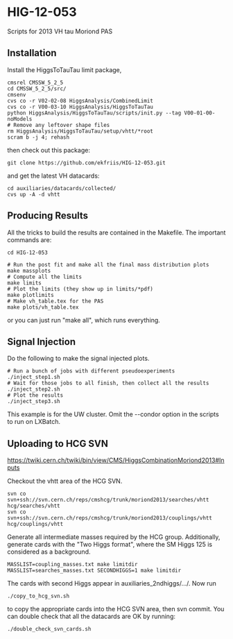 HIG-12-053
==========

Scripts for 2013 VH tau Moriond PAS

Installation
------------

Install the HiggsToTauTau limit package,


```shell
cmsrel CMSSW_5_2_5
cd CMSSW_5_2_5/src/
cmsenv
cvs co -r V02-02-08 HiggsAnalysis/CombinedLimit
cvs co -r V00-03-10 HiggsAnalysis/HiggsToTauTau
python HiggsAnalysis/HiggsToTauTau/scripts/init.py --tag V00-01-00-noModels
# Remove any leftover shape files
rm HiggsAnalysis/HiggsToTauTau/setup/vhtt/*root
scram b -j 4; rehash
```

then check out this package:

```shell
git clone https://github.com/ekfriis/HIG-12-053.git
```

and get the latest VH datacards:

```shell
cd auxiliaries/datacards/collected/
cvs up -A -d vhtt
```

Producing Results
-----------------

All the tricks to build the results are contained in the Makefile.  The
important commands are:

```shell
cd HIG-12-053

# Run the post fit and make all the final mass distribution plots
make massplots
# Compute all the limits
make limits
# Plot the limits (they show up in limits/*pdf)
make plotlimits
# Make vh_table.tex for the PAS
make plots/vh_table.tex
```

or you can just run "make all", which runs everything.

Signal Injection
----------------

Do the following to make the signal injected plots.  
```shell
# Run a bunch of jobs with different pseudoexperiments
./inject_step1.sh
# Wait for those jobs to all finish, then collect all the results
./inject_step2.sh
# Plot the results 
./inject_step3.sh
```

This example is for the UW cluster.  Omit the --condor option in the scripts to
run on LXBatch.  

Uploading to HCG SVN
--------------------

https://twiki.cern.ch/twiki/bin/view/CMS/HiggsCombinationMoriond2013#Inputs

Checkout the vhtt area of the HCG SVN.  

```shell
svn co svn+ssh://svn.cern.ch/reps/cmshcg/trunk/moriond2013/searches/vhtt hcg/searches/vhtt
svn co svn+ssh://svn.cern.ch/reps/cmshcg/trunk/moriond2013/couplings/vhtt hcg/couplings/vhtt
```

Generate all intermediate masses required by the HCG group.  Additionally,
generate cards with the "Two Higgs format", where the SM Higgs 125 is considered
as a background.

```shell
MASSLIST=coupling_masses.txt make limitdir
MASSLIST=searches_masses.txt SECONDHIGGS=1 make limitdir
```

The cards with second Higgs appear in auxiliaries_2ndhiggs/.../. Now run

```shell
./copy_to_hcg_svn.sh
```

to copy the appropriate cards into the HCG SVN area, then svn commit.  You can
double check that all the datacards are OK by running:

```shell
./double_check_svn_cards.sh
```


